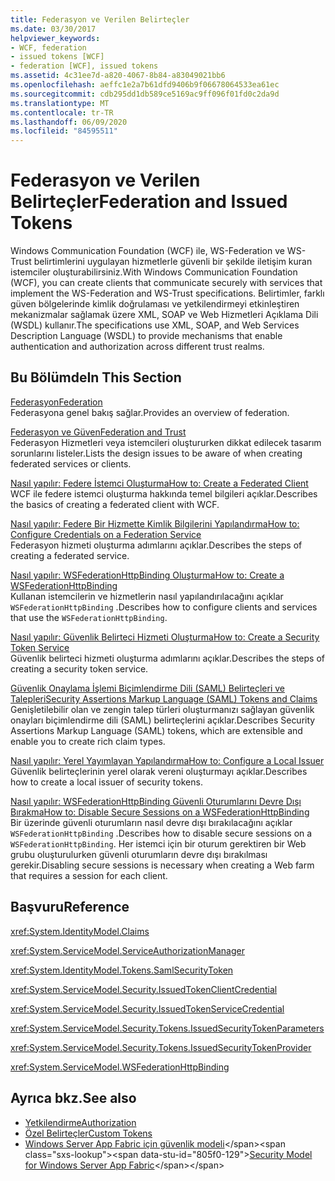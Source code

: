 ```yaml
---
title: Federasyon ve Verilen Belirteçler
ms.date: 03/30/2017
helpviewer_keywords:
- WCF, federation
- issued tokens [WCF]
- federation [WCF], issued tokens
ms.assetid: 4c31ee7d-a820-4067-8b84-a83049021bb6
ms.openlocfilehash: aeffc1e2a7b61dfd9406b9f06678064533ea61ec
ms.sourcegitcommit: cdb295dd1db589ce5169ac9ff096f01fd0c2da9d
ms.translationtype: MT
ms.contentlocale: tr-TR
ms.lasthandoff: 06/09/2020
ms.locfileid: "84595511"
---
```

# <a name="federation-and-issued-tokens"></a><span data-ttu-id="805f0-102">Federasyon ve Verilen Belirteçler</span><span class="sxs-lookup"><span data-stu-id="805f0-102">Federation and Issued Tokens</span></span>
<span data-ttu-id="805f0-103">Windows Communication Foundation (WCF) ile, WS-Federation ve WS-Trust belirtimlerini uygulayan hizmetlerle güvenli bir şekilde iletişim kuran istemciler oluşturabilirsiniz.</span><span class="sxs-lookup"><span data-stu-id="805f0-103">With Windows Communication Foundation (WCF), you can create clients that communicate securely with services that implement the WS-Federation and WS-Trust specifications.</span></span> <span data-ttu-id="805f0-104">Belirtimler, farklı güven bölgelerinde kimlik doğrulaması ve yetkilendirmeyi etkinleştiren mekanizmalar sağlamak üzere XML, SOAP ve Web Hizmetleri Açıklama Dili (WSDL) kullanır.</span><span class="sxs-lookup"><span data-stu-id="805f0-104">The specifications use XML, SOAP, and Web Services Description Language (WSDL) to provide mechanisms that enable authentication and authorization across different trust realms.</span></span>  
  
## <a name="in-this-section"></a><span data-ttu-id="805f0-105">Bu Bölümde</span><span class="sxs-lookup"><span data-stu-id="805f0-105">In This Section</span></span>  
 [<span data-ttu-id="805f0-106">Federasyon</span><span class="sxs-lookup"><span data-stu-id="805f0-106">Federation</span></span>](federation.md)  
 <span data-ttu-id="805f0-107">Federasyona genel bakış sağlar.</span><span class="sxs-lookup"><span data-stu-id="805f0-107">Provides an overview of federation.</span></span>  
  
 [<span data-ttu-id="805f0-108">Federasyon ve Güven</span><span class="sxs-lookup"><span data-stu-id="805f0-108">Federation and Trust</span></span>](federation-and-trust.md)  
 <span data-ttu-id="805f0-109">Federasyon Hizmetleri veya istemcileri oluştururken dikkat edilecek tasarım sorunlarını listeler.</span><span class="sxs-lookup"><span data-stu-id="805f0-109">Lists the design issues to be aware of when creating federated services or clients.</span></span>  
  
 [<span data-ttu-id="805f0-110">Nasıl yapılır: Federe İstemci Oluşturma</span><span class="sxs-lookup"><span data-stu-id="805f0-110">How to: Create a Federated Client</span></span>](how-to-create-a-federated-client.md)  
 <span data-ttu-id="805f0-111">WCF ile federe istemci oluşturma hakkında temel bilgileri açıklar.</span><span class="sxs-lookup"><span data-stu-id="805f0-111">Describes the basics of creating a federated client with WCF.</span></span>  
  
 [<span data-ttu-id="805f0-112">Nasıl yapılır: Federe Bir Hizmette Kimlik Bilgilerini Yapılandırma</span><span class="sxs-lookup"><span data-stu-id="805f0-112">How to: Configure Credentials on a Federation Service</span></span>](how-to-configure-credentials-on-a-federation-service.md)  
 <span data-ttu-id="805f0-113">Federasyon hizmeti oluşturma adımlarını açıklar.</span><span class="sxs-lookup"><span data-stu-id="805f0-113">Describes the steps of creating a federated service.</span></span>  
  
 [<span data-ttu-id="805f0-114">Nasıl yapılır: WSFederationHttpBinding Oluşturma</span><span class="sxs-lookup"><span data-stu-id="805f0-114">How to: Create a WSFederationHttpBinding</span></span>](how-to-create-a-wsfederationhttpbinding.md)  
 <span data-ttu-id="805f0-115">Kullanan istemcilerin ve hizmetlerin nasıl yapılandırılacağını açıklar `WSFederationHttpBinding` .</span><span class="sxs-lookup"><span data-stu-id="805f0-115">Describes how to configure clients and services that use the `WSFederationHttpBinding`.</span></span>  
  
 [<span data-ttu-id="805f0-116">Nasıl yapılır: Güvenlik Belirteci Hizmeti Oluşturma</span><span class="sxs-lookup"><span data-stu-id="805f0-116">How to: Create a Security Token Service</span></span>](how-to-create-a-security-token-service.md)  
 <span data-ttu-id="805f0-117">Güvenlik belirteci hizmeti oluşturma adımlarını açıklar.</span><span class="sxs-lookup"><span data-stu-id="805f0-117">Describes the steps of creating a security token service.</span></span>  
  
 [<span data-ttu-id="805f0-118">Güvenlik Onaylama İşlemi Biçimlendirme Dili (SAML) Belirteçleri ve Talepleri</span><span class="sxs-lookup"><span data-stu-id="805f0-118">Security Assertions Markup Language (SAML) Tokens and Claims</span></span>](saml-tokens-and-claims.md)  
 <span data-ttu-id="805f0-119">Genişletilebilir olan ve zengin talep türleri oluşturmanızı sağlayan güvenlik onayları biçimlendirme dili (SAML) belirteçlerini açıklar.</span><span class="sxs-lookup"><span data-stu-id="805f0-119">Describes Security Assertions Markup Language (SAML) tokens, which are extensible and enable you to create rich claim types.</span></span>  
  
 [<span data-ttu-id="805f0-120">Nasıl yapılır: Yerel Yayımlayan Yapılandırma</span><span class="sxs-lookup"><span data-stu-id="805f0-120">How to: Configure a Local Issuer</span></span>](how-to-configure-a-local-issuer.md)  
 <span data-ttu-id="805f0-121">Güvenlik belirteçlerinin yerel olarak vereni oluşturmayı açıklar.</span><span class="sxs-lookup"><span data-stu-id="805f0-121">Describes how to create a local issuer of security tokens.</span></span>  
  
 [<span data-ttu-id="805f0-122">Nasıl yapılır: WSFederationHttpBinding Güvenli Oturumlarını Devre Dışı Bırakma</span><span class="sxs-lookup"><span data-stu-id="805f0-122">How to: Disable Secure Sessions on a WSFederationHttpBinding</span></span>](how-to-disable-secure-sessions-on-a-wsfederationhttpbinding.md)  
 <span data-ttu-id="805f0-123">Bir üzerinde güvenli oturumların nasıl devre dışı bırakılacağını açıklar `WSFederationHttpBinding` .</span><span class="sxs-lookup"><span data-stu-id="805f0-123">Describes how to disable secure sessions on a `WSFederationHttpBinding`.</span></span> <span data-ttu-id="805f0-124">Her istemci için bir oturum gerektiren bir Web grubu oluşturulurken güvenli oturumların devre dışı bırakılması gerekir.</span><span class="sxs-lookup"><span data-stu-id="805f0-124">Disabling secure sessions is necessary when creating a Web farm that requires a session for each client.</span></span>  
  
## <a name="reference"></a><span data-ttu-id="805f0-125">Başvuru</span><span class="sxs-lookup"><span data-stu-id="805f0-125">Reference</span></span>  
 <xref:System.IdentityModel.Claims>  
  
 <xref:System.ServiceModel.ServiceAuthorizationManager>  
  
 <xref:System.IdentityModel.Tokens.SamlSecurityToken>  
  
 <xref:System.ServiceModel.Security.IssuedTokenClientCredential>  
  
 <xref:System.ServiceModel.Security.IssuedTokenServiceCredential>  
  
 <xref:System.ServiceModel.Security.Tokens.IssuedSecurityTokenParameters>  
  
 <xref:System.ServiceModel.Security.Tokens.IssuedSecurityTokenProvider>  
  
 <xref:System.ServiceModel.WSFederationHttpBinding>  
  
## <a name="see-also"></a><span data-ttu-id="805f0-126">Ayrıca bkz.</span><span class="sxs-lookup"><span data-stu-id="805f0-126">See also</span></span>

- [<span data-ttu-id="805f0-127">Yetkilendirme</span><span class="sxs-lookup"><span data-stu-id="805f0-127">Authorization</span></span>](authorization-in-wcf.md)
- [<span data-ttu-id="805f0-128">Özel Belirteçler</span><span class="sxs-lookup"><span data-stu-id="805f0-128">Custom Tokens</span></span>](../extending/custom-tokens.md)
- <span data-ttu-id="805f0-129">[Windows Server App Fabric için güvenlik modeli](https://docs.microsoft.com/previous-versions/appfabric/ee677202(v=azure.10))</span><span class="sxs-lookup"><span data-stu-id="805f0-129">[Security Model for Windows Server App Fabric](https://docs.microsoft.com/previous-versions/appfabric/ee677202(v=azure.10))</span></span>
